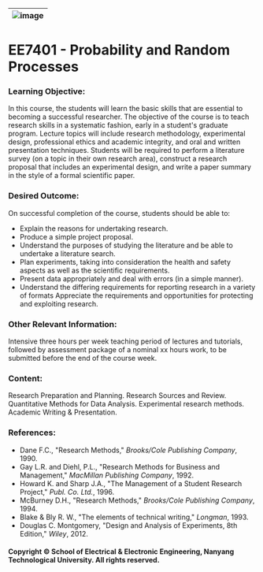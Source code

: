 |![image](https://github.com/ldkong1205/NTU-Graduate-Courses/blob/master/Courses/EE7401/logo.png)|
|---|
# EE7401 - Probability and Random Processes

### Learning Objective:

In this course, the students will learn the basic skills that are essential to becoming a successful researcher. The objective of the course is to teach research skills in a systematic fashion, early in a student's graduate program. Lecture topics will include research methodology, experimental design, professional ethics and academic integrity, and oral and written presentation techniques. Students will be required to perform a literature survey (on a topic in their own research area), construct a research proposal that includes an experimental design, and write a paper summary in the style of a formal scientific paper.

### Desired Outcome:

On successful completion of the course, students should be able to:
- Explain the reasons for undertaking research.
- Produce a simple project proposal.
- Understand the purposes of studying the literature and be able to undertake a literature search.
- Plan experiments, taking into consideration the health and safety aspects as well as the
scientific requirements.
- Present data appropriately and deal with errors (in a simple manner).
- Understand the differing requirements for reporting research in a variety of formats
Appreciate the requirements and opportunities for protecting and exploiting research.

### Other Relevant Information:

Intensive three hours per week teaching period of lectures and tutorials, followed by assessment package of a nominal xx hours work, to be submitted before the end of the course week.

### Content:

Research Preparation and Planning. Research Sources and Review. Quantitative Methods for Data Analysis. Experimental research methods. Academic Writing & Presentation.

### References:

- Dane F.C., "Research Methods," <i>Brooks/Cole Publishing Company</i>, 1990.
- Gay L.R. and Diehl, P.L., "Research Methods for Business and Management," <i>MacMillan Publishing Company</i>, 1992.
- Howard K. and Sharp J.A., "The Management of a Student Research Project," <i>Publ. Co. Ltd.</i>, 1996.
- McBurney D.H., "Research Methods," <i>Brooks/Cole Publishing Company</i>, 1994.
- Blake & Bly R. W., "The elements of technical writing," <i>Longman</i>, 1993.
- Douglas C. Montgomery, "Design and Analysis of Experiments, 8th Edition," <i>Wiley</i>, 2012.

#### Copyright © School of Electrical & Electronic Engineering, Nanyang Technological University. All rights reserved.

